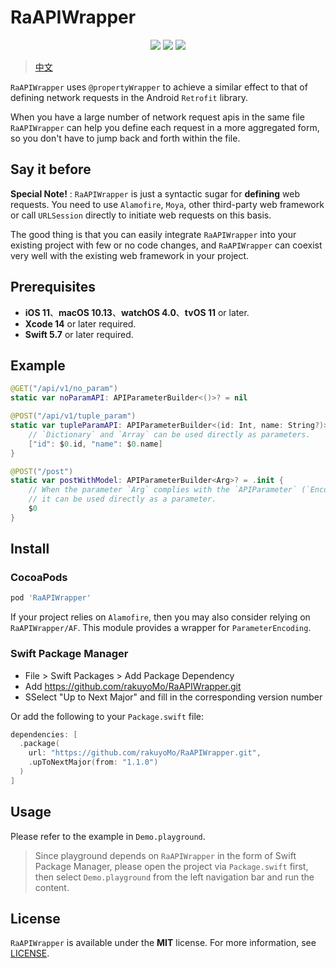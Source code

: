 # RaAPIWrapper

<p align="center">
<a><img src="https://img.shields.io/badge/language-swift-ffac45.svg"></a>
<a href="https://github.com/rakuyoMo/RaAPIWrapper/releases"><img src="https://img.shields.io/cocoapods/v/RaAPIWrapper.svg"></a>
<a href="https://github.com/rakuyoMo/RaAPIWrapper/blob/main/LICENSE"><img src="https://img.shields.io/cocoapods/l/RaAPIWrapper.svg?style=flat"></a>
</p>

> [中文](https://github.com/rakuyoMo/RaAPIWrapper/blob/main/README_CN.md)

`RaAPIWrapper` uses `@propertyWrapper` to achieve a similar effect to that of defining network requests in the Android `Retrofit` library.

When you have a large number of network request apis in the same file `RaAPIWrapper` can help you define each request in a more aggregated form, so you don't have to jump back and forth within the file.

## Say it before

**Special Note!** : `RaAPIWrapper` is just a syntactic sugar for **defining** web requests. You need to use `Alamofire`, `Moya`, other third-party web framework or call `URLSession` directly to initiate web requests on this basis.

The good thing is that you can easily integrate `RaAPIWrapper` into your existing project with few or no code changes, and `RaAPIWrapper` can coexist very well with the existing web framework in your project.

## Prerequisites

- **iOS 11**、**macOS 10.13**、**watchOS 4.0**、**tvOS 11** or later.
- **Xcode 14** or later required.
- **Swift 5.7** or later required.

## Example

```swift
@GET("/api/v1/no_param")
static var noParamAPI: APIParameterBuilder<()>? = nil

@POST("/api/v1/tuple_param")
static var tupleParamAPI: APIParameterBuilder<(id: Int, name: String?)>? = .init {
    // `Dictionary` and `Array` can be used directly as parameters.
    ["id": $0.id, "name": $0.name]
}

@POST("/post")
static var postWithModel: APIParameterBuilder<Arg>? = .init {
    // When the parameter `Arg` complies with the `APIParameter` (`Encodable & Hashable`) protocol, 
    // it can be used directly as a parameter.
    $0
}
```

## Install

### CocoaPods

```ruby
pod 'RaAPIWrapper'
```

If your project relies on `Alamofire`, then you may also consider relying on `RaAPIWrapper/AF`. This module provides a wrapper for `ParameterEncoding`.

### Swift Package Manager

- File > Swift Packages > Add Package Dependency
- Add https://github.com/rakuyoMo/RaAPIWrapper.git
- SSelect "Up to Next Major" and fill in the corresponding version number

Or add the following to your `Package.swift` file:

```swift
dependencies: [
  .package(
    url: "https://github.com/rakuyoMo/RaAPIWrapper.git", 
    .upToNextMajor(from: "1.1.0")
  )
]
```

## Usage

Please refer to the example in `Demo.playground`.

> Since playground depends on `RaAPIWrapper` in the form of Swift Package Manager, please open the project via `Package.swift` first, then select `Demo.playground` from the left navigation bar and run the content.

## License

`RaAPIWrapper` is available under the **MIT** license. For more information, see [LICENSE](LICENSE).

